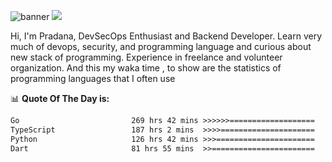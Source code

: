 ![banner](.github/banner-profile.jpeg)
<img src="https://user-images.githubusercontent.com/73097560/115834477-dbab4500-a447-11eb-908a-139a6edaec5c.gif"></p>

Hi, I'm Pradana, DevSecOps Enthusiast and Backend Developer. Learn very much of devops, security, and programming language and curious about new stack of programming. Experience in freelance and volunteer organization. And this my waka time , to show are the statistics of programming languages that I often use

📊 **Quote Of The Day is:**
<!--START_SECTION:waka-->

```txt
Go                         269 hrs 42 mins >>>>>>===================   24.72 %
TypeScript                 187 hrs 2 mins  >>>>=====================   17.14 %
Python                     126 hrs 42 mins >>>======================   11.61 %
Dart                       81 hrs 55 mins  >>=======================   07.51 %
```

<!--END_SECTION:waka-->
